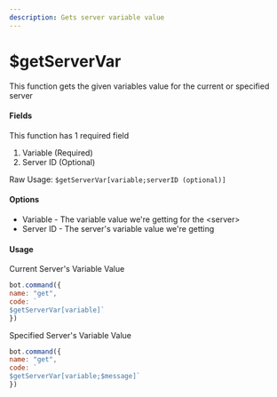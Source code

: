 ```yaml
---
description: Gets server variable value
---
```


# $getServerVar

This function gets the given variables value for the current or specified server

#### Fields

This function has 1 required field

1. Variable (Required)
2. Server ID (Optional)

Raw Usage: `$getServerVar[variable;serverID (optional)]`

#### Options

* Variable - The variable value we're getting for the \<server>
* Server ID - The server's variable value we're getting

#### Usage

Current Server's Variable Value

```javascript
bot.command({
name: "get", 
code: `
$getServerVar[variable]`
})
```

Specified Server's Variable Value

```javascript
bot.command({
name: "get", 
code: `
$getServerVar[variable;$message]`
})
```
